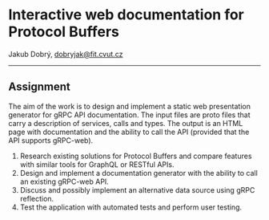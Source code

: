 Interactive web documentation for Protocol Buffers
============================================================
Jakub Dobrý, dobryjak@fit.cvut.cz

----------


Assignment
-----

The aim of the work is to design and implement a static web presentation generator for gRPC API documentation. The input files are proto files that carry a description of services, calls and types. The output is an HTML page with documentation and the ability to call the API (provided that the API supports gRPC-web).
1. Research existing solutions for Protocol Buffers and compare features with similar tools for GraphQL or RESTful APIs.
2. Design and implement a documentation generator with the ability to call an existing gRPC-web API.
3. Discuss and possibly implement an alternative data source using gRPC reflection.
4. Test the application with automated tests and perform user testing.